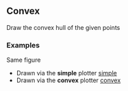 ## Convex

Draw the convex hull of the given points

### Examples
Same figure
- Drawn via the **simple** plotter
[simple](/img/nonconvex.jpg)
- Drawn via the **convex** plotter
[convex](/img/star-hull.jpg)
